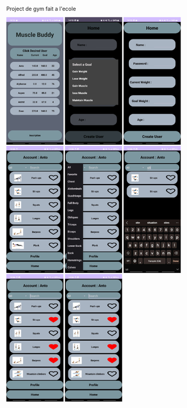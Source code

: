 Project de gym fait a l'ecole

<div>
    <img src="readMeImg/muscleBuddy1.jpg" alt="First image for muscleBuddy" width="30%" height="30%"> 
    <img src="readMeImg/muscleBuddy2.jpg" alt="Second image for muscleBuddy" width="30%" height="30%">
    <img src="readMeImg/muscleBuddy3.jpg" alt="Third image for muscleBuddy" width="30%" height="30%">
    <img src="readMeImg/muscleBuddy4.jpg" alt="Fourth image for muscleBuddy" width="30%" height="30%">
    <img src="readMeImg/muscleBuddy5.jpg" alt="Fifth image for muscleBuddy" width="30%" height="30%">
    <img src="readMeImg/muscleBuddy6.jpg" alt="Sixth image for muscleBuddy" width="30%" height="30%">
    <img src="readMeImg/muscleBuddy7.jpg" alt="Seventh image for muscleBuddy" width="30%" height="30%">
    <img src="readMeImg/muscleBuddy8.jpg" alt="Eighth image for muscleBuddy" width="30%" height="30%">
</div>

